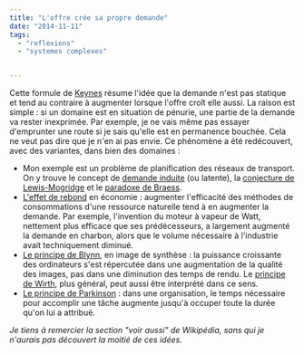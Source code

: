 ```yaml
---
title: "L'offre crée sa propre demande"
date: "2014-11-11"
tags:
  - "reflexions"
  - "systemes complexes"


---
```


Cette formule de [Keynes](https://fr.wikipedia.org/wiki/Loi_de_Say) résume l'idée que la demande n'est pas statique et tend au contraire à augmenter lorsque l'offre croît elle aussi. La raison est simple : si un domaine est en situation de pénurie, une partie de la demande va rester inexprimée. Par exemple, je ne vais même pas essayer d'emprunter une route si je sais qu'elle est en permanence bouchée. Cela ne veut pas dire que je n'en ai pas envie. Ce phénomène a été redécouvert, avec des variantes, dans bien des domaines :

- Mon exemple est un problème de planification des réseaux de transport. On y trouve le concept de [demande induite](https://en.wikipedia.org/wiki/Induced_demand) (ou latente), la [conjecture de Lewis-Mogridge](https://en.wikipedia.org/wiki/Lewis%E2%80%93Mogridge_Position) et le [paradoxe de Braess](https://en.wikipedia.org/wiki/Braess%27s_paradox).
- [L'effet de rebond](https://fr.wikipedia.org/wiki/Effet_rebond_%28%C3%A9conomie%29) en économie : augmenter l'efficacité des méthodes de consommations d'une ressource naturelle tend à en augmenter la demande. Par exemple, l'invention du moteur à vapeur de Watt, nettement plus efficace que ses prédécesseurs, a largement augmenté la demande en charbon, alors que le volume nécessaire à l'industrie avait techniquement diminué.
- [Le principe de Blynn](http://nevalalee.wordpress.com/2011/08/09/blinns-law-and-the-paradox-of-efficiency/), en image de synthèse : la puissance croissante des ordinateurs s'est répercutée dans une augmentation de la qualité des images, pas dans une diminution des temps de rendu. Le [principe de Wirth](https://en.wikipedia.org/wiki/Wirth%27s_law), plus général, peut aussi être interprété dans ce sens.
- [Le principe de Parkinson](https://fr.wikipedia.org/wiki/Loi_de_Parkinson) : dans une organisation, le temps nécessaire pour accomplir une tâche augmente jusqu'à occuper toute la durée qu'on lui a attribué.

_Je tiens à remercier la section "voir aussi" de Wikipédia, sans qui je n'aurais pas découvert la moitié de ces idées._

